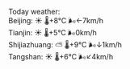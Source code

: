 Today weather:  
Beijing: ☀️ 🌡️+8°C 🌬️←7km/h  
Tianjin: ☀️ 🌡️+5°C 🌬️0km/h  
Shijiazhuang: ⛅️  🌡️+9°C 🌬️↓1km/h  
Tangshan: ☀️ 🌡️+6°C 🌬️↙4km/h  
